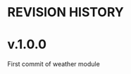 REVISION HISTORY
=========================

v.1.0.0
================
First commit of weather module
